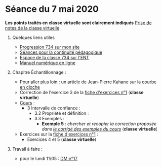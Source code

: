 # Séance du 7 mai 2020

__Les points traités en classe virtuelle sont clairement indiqués__
[Prise de notes de la classe virtuelle](notes/2020-04-16-Note-10-57.pdf)

1. Quelques liens utiles 
   * [Progression 734 sur mon site](http://www.frederic-junier.org/TS2020/Progression/TS_2020.html)
   * [Séances pour la continuité pédagogique](https://frederic-junier.github.io/TS-2019-2020/)
   * [Espace de la classe 734 sur l'ENT](https://le-parc.ent.auvergnerhonealpes.fr/classes/classe-734/mathematiques/)
   * [Manuel numérique en ligne](https://mep-outils.sesamath.net/manuel_numerique/index.php?ouvrage=mstsobl_2016&page_gauche=371)

2. Chapitre Échantillonnage :
   * Pour aller plus loin : un article de Jean-Pierre Kahane sur la [courbe en cloche](https://images.math.cnrs.fr/La-courbe-en-cloche.html)
   * Correction de l'exercice 3 de la [fiche d'exercices n°1](http://frederic-junier.org/TS2018/Cours/TS-ExosEchantillonnage2017-V1-Web.pdf)  (__classe virtuelle__)
   * [Cours](http://frederic-junier.org/TS2020/Cours/TSEchantillonnageCours2019V1-Web.pdf) :
     * 3 Intervalle de confiance :
       * 3.2  Propriété et définition :
       * 3.3 Exemples :
         * __Exemple 5__ : _chercher  et recopier  la correction proposée dans [le corrigé des exemples du cours](../Echantillonnage/CorrigeExemplesCoursEchantillonnage2019.pdf)_   (__classe virtuelle__)
   * Exercices sur la [fiche d'exercices n°1](http://frederic-junier.org/TS2018/Cours/TS-ExosEchantillonnage2017-V1-Web.pdf) :
     * Exercices 4 et 5 (__classe virtuelle__)
      
3. Travail à faire :
   * pour le lundi 11/05 : [DM n°17](http://frederic-junier.org/TS2020/Cours/TS-DM17-2020-Web.pdf)